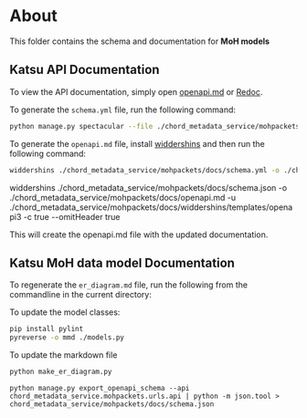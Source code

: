 # About

This folder contains the schema and documentation for **MoH models**

## Katsu API Documentation

To view the API documentation, simply open [openapi.md](openapi.md) or [Redoc](https://redocly.github.io/redoc/?url=https://raw.githubusercontent.com/CanDIG/katsu/develop/chord_metadata_service/mohpackets/docs/schema.yml).

To generate the `schema.yml` file, run the following command:

```bash
python manage.py spectacular --file ./chord_metadata_service/mohpackets/docs/schema.yml --validate --fail-on-warn
```

To generate the `openapi.md` file, install [widdershins](https://github.com/Mermade/widdershins) and then run the following command:

```bash
widdershins ./chord_metadata_service/mohpackets/docs/schema.yml -o ./chord_metadata_service/mohpackets/docs/openapi.md -u ./chord_metadata_service/mohpackets/docs/widdershins/templates/openapi3 -c true --omitHeader true
```
widdershins ./chord_metadata_service/mohpackets/docs/schema.json -o ./chord_metadata_service/mohpackets/docs/openapi.md -u ./chord_metadata_service/mohpackets/docs/widdershins/templates/openapi3 -c true --omitHeader true

This will create the openapi.md file with the updated documentation.

## Katsu MoH data model Documentation

To regenerate the `er_diagram.md` file, run the following from the commandline in the current directory: 

To update the model classes:
```bash
pip install pylint
pyreverse -o mmd ./models.py
```

To update the markdown file
```bash
python make_er_diagram.py
```

```
python manage.py export_openapi_schema --api chord_metadata_service.mohpackets.urls.api | python -m json.tool > chord_metadata_service/mohpackets/docs/schema.json

```